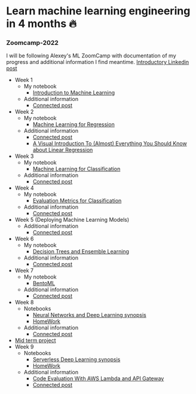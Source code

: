 # Learn machine learning engineering in 4 months :fire:
### Zoomcamp-2022

I will be following Alexey's ML ZoomCamp with documentation of my progress and additional information I find meantime.
[Introductory Linkedin post](https://www.linkedin.com/posts/ankudo_github-alexeygrigorevmlbookcamp-code-activity-6972535303920058368-DM8E?utm_source=share&utm_medium=member_desktop)
- Week 1
  - My notebook
    - [Introduction to Machine Learning](https://github.com/tankudo/ZoomCamb_2022_HomeWork/blob/main/HomeWork_01.ipynb)
  - Additional information
      - [Connected post](https://www.linkedin.com/posts/ankudo_pandas-machinelearning-ml-activity-6974672795590897665-jln4?utm_source=share&utm_medium=member_desktop)
- Week 2
  - My notebook
    - [Machine Learning for Regression](https://github.com/tankudo/ZoomCamb_2022_HomeWork/blob/main/HomeWork_02.ipynb)
  - Additional information
      - [Connected post](https://www.linkedin.com/posts/ankudo_linearregression-datapreprocessing-featureengineering-activity-6977513635895996416-MEcR?utm_source=share&utm_medium=member_desktop)
    - [A Visual Introduction To (Almost) Everything You Should Know about Linear Regression](https://mlu-explain.github.io/linear-regression/)
- Week 3
  - My notebook
    - [Machine Learning for Classification](https://github.com/tankudo/ZoomCamb_2022_HomeWork/blob/main/Homework_03.ipynb)
  - Additional information
      - [Connected post](https://www.linkedin.com/posts/ankudo_github-tankudozoomcamb2022homework-activity-6979719260965081090-QJuF?utm_source=share&utm_medium=member_desktop)
- Week 4
  - My notebook
    - [Evaluation Metrics for Classification](https://github.com/tankudo/ZoomCamb_2022_HomeWork/blob/main/HomeWork_04.ipynb)
  - Additional information
     - [Connected post](https://www.linkedin.com/posts/ankudo_tankudo-overview-activity-6982310201194373120-wZ_P?utm_source=share&utm_medium=member_desktop)
- Week 5 (Deploying Machine Learning Models)
    - Additional information
        - [Connected post](https://www.linkedin.com/posts/ankudo_python-cloud-aws-activity-6985140607799209984-1T4r?utm_source=share&utm_medium=member_desktop)
- Week 6
  - My notebook
    - [Decision Trees and Ensemble Learning](https://github.com/tankudo/ZoomCamb_2022_HomeWork/blob/main/Week_6/Homework_6.ipynb)
  - Additional information
      - [Connected post](https://www.linkedin.com/posts/ankudo_week-%E2%93%BA-of-zoomcamp-decision-tree-is-one-activity-6987762268365053953-oA7K?utm_source=share&utm_medium=member_desktop)
- Week 7
  - My notebook
    - [BentoML](https://github.com/tankudo/ZoomCamb_2022_HomeWork/blob/main/Week_7/train%202.ipynb)
  - Additional information
      - [Connected post](https://www.linkedin.com/posts/ankudo_week-7-of-machine-learning-zoomcamp-was-activity-6990221877906423808-VGIt?utm_source=share&utm_medium=member_desktop)
- Week 8
   - Notebooks
      - [Neural Networks and Deep Learning synopsis](https://github.com/tankudo/ZoomCamb_2022_HomeWork/blob/main/Week_8/week_8_synopsis.ipynb)
      - [HomeWork](https://github.com/tankudo/ZoomCamb_2022_HomeWork/blob/main/Week_8/HomeWork_8.ipynb)
  - Additional information
      - [Connected post](https://www.linkedin.com/posts/ankudo_i-had-my-phd-in-biology-when-i-met-susu-activity-7000366954561613824-uLgz?utm_source=share&utm_medium=member_desktop)
- [Mid term project](https://github.com/tankudo/ZoomCamb_2022_HomeWork/tree/main/MidTermProject)
- Week 9
  - Notebooks
    - [Serverless Deep Learning synopsis](https://github.com/tankudo/ZoomCamb_2022_HomeWork/blob/main/Week_9/Theory/Theory.ipynb)
    - [HomeWork](https://github.com/tankudo/ZoomCamb_2022_HomeWork/blob/main/Week_9/HomeWork_9.ipynb)
  - Additional information
    - [Code Evaluation With AWS Lambda and API Gateway](https://realpython.com/code-evaluation-with-aws-lambda-and-api-gateway/)
    - [Connected post](https://www.linkedin.com/posts/ankudo_code-evaluation-with-aws-lambda-and-api-gateway-activity-7002910574112071680-QONS?utm_source=share&utm_medium=member_desktop)
<!--
- Kubernetes and TensorFlow Serving -->
